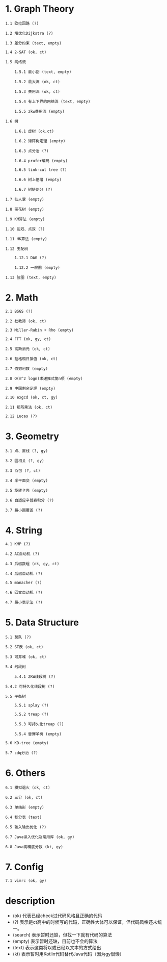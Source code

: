 # 1. Graph Theory #

    1.1 欧拉回路 (?)

    1.2 堆优化Dijkstra (?)

    1.3 差分约束 (text, empty)

    1.4 2-SAT (ok, ct)

    1.5 网络流

        1.5.1 最小割 (text, empty)

        1.5.2 最大流 (ok, ct)

        1.5.3 费用流 (ok, ct)

        1.5.4 有上下界的网络流 (text, empty)

        1.5.5 zkw费用流 (empty)

    1.6 树

        1.6.1 虚树 (ok,ct)

        1.6.2 矩阵树定理 (empty)

        1.6.3 点分治 (?)

        1.6.4 prufer编码 (empty)

        1.6.5 link-cut tree (?)

        1.6.6 树上倍增 (empty)

        1.6.7 树链剖分 (?)

    1.7 仙人掌 (empty)

    1.8 带花树 (empty)

    1.9 KM算法 (empty)

    1.10 边双、点双 (?)

    1.11 HK算法 (empty)

    1.12 支配树

        1.12.1 DAG (?)

        1.12.2 一般图 (empty)

    1.13 弦图 (text, empty)

# 2. Math #

    2.1 BSGS (?)

    2.2 杜教筛 (ok, ct)

    2.3 Miller-Rabin + Rho (empty)

    2.4 FFT (ok, gy, ct)

    2.5 高斯消元 (ok, ct)

    2.6 拉格朗日插值 (ok, ct)

    2.7 伯努利数 (empty)

    2.8 O(m^2 logn)求递推式第n项 (empty)

    2.9 中国剩余定理 (empty)

    2.10 exgcd (ok, ct, gy)

    2.11 矩阵乘法 (ok, ct)
```
2.12 Lucas (?)
```

# 3. Geometry #

    3.1 点、直线 (?, gy)

    3.2 圆相关 (?, gy)

    3.3 凸包 (?, ct)

    3.4 半平面交 (empty)

    3.5 旋转卡壳 (empty)

    3.6 自适应辛普森积分 (?)

    3.7 最小圆覆盖 (?)

# 4. String #

    4.1 KMP (?)

    4.2 AC自动机 (?)

    4.3 后缀数组 (ok, gy, ct)

    4.4 后缀自动机 (?)

    4.5 manacher (?)

    4.6 回文自动机 (?)

    4.7 最小表示法 (?)

# 5. Data Structure #

    5.1 莫队 (?)

    5.2 ST表 (ok, ct)

    5.3 可并堆 (ok, ct)

    5.4 线段树

        5.4.1 ZKW线段树 (?)

    5.4.2 可持久化线段树 (?)

    5.5 平衡树

        5.5.1 splay (?)

        5.5.2 treap (?)

        5.5.3 可持久化treap (?)

        5.5.4 替罪羊树 (empty)

    5.6 KD-tree (empty)

    5.7 cdq分治 (?)

# 6. Others #

    6.1 模拟退火 (ok, ct)

    6.2 三分 (ok, ct)

    6.3 单纯形 (empty)

    6.4 积分表 (text)

    6.5 输入输出优化 (?)

    6.7 Java读入优化及常用库 (ok, gy)

    6.8 Java高精度分数 (kt, gy)

# 7. Config #

    7.1 vimrc (ok, gy)


# description #
* (ok) 代表已经check过代码风格且正确的代码
* (?) 表示是ct高中的时候写的代码，正确性大体可以保证，但代码风格还未统一。
* (search) 表示暂时还缺，但找一下就有代码的算法
* (empty) 表示暂时还缺，目前也不会的算法
* (text) 表示这类将以或已经以文本的方式给出
* (kt) 表示暂时用Kotlin代码替代Java代码（因为gy很懒）
